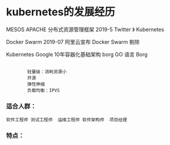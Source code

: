 # kubernetes的发展经历



MESOS  APACHE  分布式资源管理框架   2019-5  Twitter  》 Kubernetes

Docker Swarm  2019-07   阿里云宣布  Docker Swarm  剔除

Kubernetes  Google    10年容器化基础架构  borg   GO 语言   Borg 



```

		轻量级：消耗资源小
		开源
		弹性伸缩
		负载均衡：IPVS
```

### 适合人群：

```
软件工程师 测试工程师  运维工程师 软件架构师  项目经理
```

### 

### 	特点：




